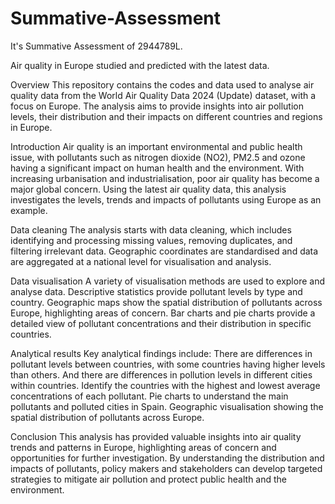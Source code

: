 # Summative-Assessment
It's Summative Assessment of 2944789L.

Air quality in Europe studied and predicted with the latest data.

Overview
This repository contains the codes and data used to analyse air quality data from the World Air Quality Data 2024 (Update) dataset, with a focus on Europe. The analysis aims to provide insights into air pollution levels, their distribution and their impacts on different countries and regions in Europe.

Introduction
Air quality is an important environmental and public health issue, with pollutants such as nitrogen dioxide (NO2), PM2.5 and ozone having a significant impact on human health and the environment. With increasing urbanisation and industrialisation, poor air quality has become a major global concern. Using the latest air quality data, this analysis investigates the levels, trends and impacts of pollutants using Europe as an example.

Data cleaning
The analysis starts with data cleaning, which includes identifying and processing missing values, removing duplicates, and filtering irrelevant data. Geographic coordinates are standardised and data are aggregated at a national level for visualisation and analysis.

Data visualisation
A variety of visualisation methods are used to explore and analyse data. Descriptive statistics provide pollutant levels by type and country. Geographic maps show the spatial distribution of pollutants across Europe, highlighting areas of concern. Bar charts and pie charts provide a detailed view of pollutant concentrations and their distribution in specific countries.

Analytical results
Key analytical findings include:
There are differences in pollutant levels between countries, with some countries having higher levels than others. And there are differences in pollution levels in different cities within countries.
Identify the countries with the highest and lowest average concentrations of each pollutant.
Pie charts to understand the main pollutants and polluted cities in Spain.
Geographic visualisation showing the spatial distribution of pollutants across Europe.

Conclusion
This analysis has provided valuable insights into air quality trends and patterns in Europe, highlighting areas of concern and opportunities for further investigation. By understanding the distribution and impacts of pollutants, policy makers and stakeholders can develop targeted strategies to mitigate air pollution and protect public health and the environment.
